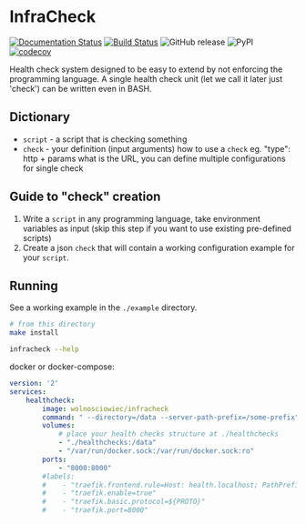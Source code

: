 InfraCheck
==========

[![Documentation Status](https://readthedocs.org/projects/infracheck/badge/?version=latest)](https://infracheck.docs.riotkit.org/en/latest/?badge=latest)
[![Build Status](https://travis-ci.org/riotkit-org/infracheck.svg?branch=master)](https://travis-ci.org/riotkit-org/infracheck)
![GitHub release](https://img.shields.io/github/release/riotkit-org/infracheck.svg?style=popout)
![PyPI](https://img.shields.io/pypi/v/infracheck.svg?style=popout)
[![codecov](https://codecov.io/gh/riotkit-org/infracheck/branch/master/graph/badge.svg)](https://codecov.io/gh/riotkit-org/infracheck)

Health check system designed to be easy to extend by not enforcing the programming language.
A single health check unit (let we call it later just 'check') can be written even in BASH.


Dictionary
----------

- `script` - a script that is checking something
- `check` - your definition (input arguments) how to use a `check` eg. "type": http + params what is the URL, you can define multiple configurations for single check


Guide to "check" creation
-------------------------
1. Write a `script` in any programming language, take environment variables as input (skip this step if you want to use existing pre-defined scripts)
2. Create a json `check` that will contain a working configuration example for your `script`.

Running
-------

See a working example in the `./example` directory.

```bash
# from this directory
make install

infracheck --help
```

docker or docker-compose:

```yaml
version: '2'
services:
    healthcheck:
        image: wolnosciowiec/infracheck
        command: " --directory=/data --server-path-prefix=/some-prefix"
        volumes:
            # place your health checks structure at ./healthchecks
            - "./healthchecks:/data"
            - "/var/run/docker.sock:/var/run/docker.sock:ro"
        ports:
            - "8000:8000"
        #labels:
        #    - "traefik.frontend.rule=Host: health.localhost; PathPrefix: /some-prefix"
        #    - "traefik.enable=true"
        #    - "traefik.basic.protocol=${PROTO}"
        #    - "traefik.port=8000"
```
